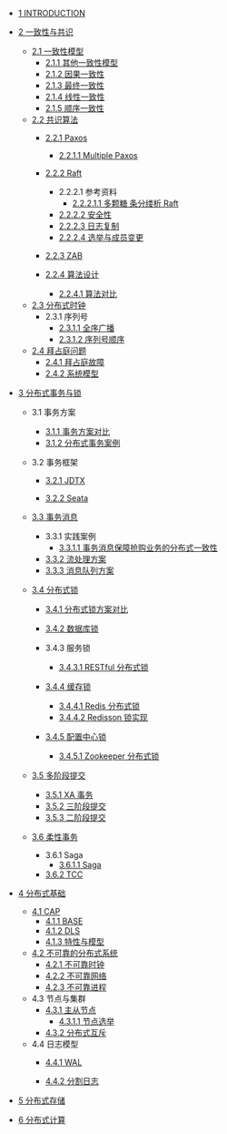   - [1 INTRODUCTION](/INTRODUCTION.md)
  - [2 一致性与共识](/一致性与共识/README.md)
    - [2.1 一致性模型](/一致性与共识/一致性模型/README.md)
      - [2.1.1 其他一致性模型](/一致性与共识/一致性模型/其他一致性模型.md)
      - [2.1.2 因果一致性](/一致性与共识/一致性模型/因果一致性.md)
      - [2.1.3 最终一致性](/一致性与共识/一致性模型/最终一致性.md)
      - [2.1.4 线性一致性](/一致性与共识/一致性模型/线性一致性.md)
      - [2.1.5 顺序一致性](/一致性与共识/一致性模型/顺序一致性.md)
    - [2.2 共识算法](/一致性与共识/共识算法/README.md)
      - [2.2.1 Paxos](/一致性与共识/共识算法/Paxos/README.md)
        - [2.2.1.1 Multiple Paxos](/一致性与共识/共识算法/Paxos/Multiple-Paxos.md)
      - [2.2.2 Raft](/一致性与共识/共识算法/Raft/README.md)
        - 2.2.2.1 参考资料
          - [2.2.2.1.1 多颗糖 条分缕析 Raft](/一致性与共识/共识算法/Raft/参考资料/2021-多颗糖-条分缕析%20Raft.md)
        - [2.2.2.2 安全性](/一致性与共识/共识算法/Raft/安全性.md)
        - [2.2.2.3 日志复制](/一致性与共识/共识算法/Raft/日志复制.md)
        - [2.2.2.4 选举与成员变更](/一致性与共识/共识算法/Raft/选举与成员变更.md)
      - [2.2.3 ZAB](/一致性与共识/共识算法/ZAB/README.md)
        
      - [2.2.4 算法设计](/一致性与共识/共识算法/算法设计/README.md)
        - [2.2.4.1 算法对比](/一致性与共识/共识算法/算法设计/算法对比.md)
    - [2.3 分布式时钟](/一致性与共识/分布式时钟/README.md)
      - 2.3.1 序列号
        - [2.3.1.1 全序广播](/一致性与共识/分布式时钟/序列号/全序广播.md)
        - [2.3.1.2 序列号顺序](/一致性与共识/分布式时钟/序列号/序列号顺序.md)
    - [2.4 拜占庭问题](/一致性与共识/拜占庭问题/README.md)
      - [2.4.1 拜占庭故障](/一致性与共识/拜占庭问题/拜占庭故障.md)
      - [2.4.2 系统模型](/一致性与共识/拜占庭问题/系统模型.md)
  - [3 分布式事务与锁](/分布式事务与锁/README.md)
    - 3.1 事务方案
      - [3.1.1 事务方案对比](/分布式事务与锁/事务方案/事务方案对比.md)
      - [3.1.2 分布式事务案例](/分布式事务与锁/事务方案/分布式事务案例.md)
    - 3.2 事务框架
      - [3.2.1 JDTX](/分布式事务与锁/事务框架/JDTX/README.md)
        
      - [3.2.2 Seata](/分布式事务与锁/事务框架/Seata/README.md)
        
    - [3.3 事务消息](/分布式事务与锁/事务消息/README.md)
      - 3.3.1 实践案例
        - [3.3.1.1 事务消息保障抢购业务的分布式一致性](/分布式事务与锁/事务消息/实践案例/事务消息保障抢购业务的分布式一致性.md)
      - [3.3.2 流处理方案](/分布式事务与锁/事务消息/流处理方案.md)
      - [3.3.3 消息队列方案](/分布式事务与锁/事务消息/消息队列方案.md)
    - [3.4 分布式锁](/分布式事务与锁/分布式锁/README.md)
      - [3.4.1 分布式锁方案对比](/分布式事务与锁/分布式锁/分布式锁方案对比.md)
      - [3.4.2 数据库锁](/分布式事务与锁/分布式锁/数据库锁/README.md)
        
      - 3.4.3 服务锁
        - [3.4.3.1 RESTful 分布式锁](/分布式事务与锁/分布式锁/服务锁/RESTful%20分布式锁.md)
      - [3.4.4 缓存锁](/分布式事务与锁/分布式锁/缓存锁/README.md)
        - [3.4.4.1 Redis 分布式锁](/分布式事务与锁/分布式锁/缓存锁/Redis%20分布式锁.md)
        - [3.4.4.2 Redisson 锁实现](/分布式事务与锁/分布式锁/缓存锁/Redisson%20锁实现.md)
      - [3.4.5 配置中心锁](/分布式事务与锁/分布式锁/配置中心锁/README.md)
        - [3.4.5.1 Zookeeper 分布式锁](/分布式事务与锁/分布式锁/配置中心锁/Zookeeper%20分布式锁.md)
    - [3.5 多阶段提交](/分布式事务与锁/多阶段提交/README.md)
      - [3.5.1 XA 事务](/分布式事务与锁/多阶段提交/XA%20事务.md)
      - [3.5.2 三阶段提交](/分布式事务与锁/多阶段提交/三阶段提交.md)
      - [3.5.3 二阶段提交](/分布式事务与锁/多阶段提交/二阶段提交.md)
    - [3.6 柔性事务](/分布式事务与锁/柔性事务/README.md)
      - 3.6.1 Saga
        - [3.6.1.1 Saga](/分布式事务与锁/柔性事务/Saga/Saga.md)
      - [3.6.2 TCC](/分布式事务与锁/柔性事务/TCC/README.md)
        
  - [4 分布式基础](/分布式基础/README.md)
    - [4.1 CAP](/分布式基础/CAP/README.md)
      - [4.1.1 BASE](/分布式基础/CAP/BASE.md)
      - [4.1.2 DLS](/分布式基础/CAP/DLS.md)
      - [4.1.3 特性与模型](/分布式基础/CAP/特性与模型.md)
    - [4.2 不可靠的分布式系统](/分布式基础/不可靠的分布式系统/README.md)
      - [4.2.1 不可靠时钟](/分布式基础/不可靠的分布式系统/不可靠时钟.md)
      - [4.2.2 不可靠网络](/分布式基础/不可靠的分布式系统/不可靠网络.md)
      - [4.2.3 不可靠进程](/分布式基础/不可靠的分布式系统/不可靠进程.md)
    - 4.3 节点与集群
      - [4.3.1 主从节点](/分布式基础/节点与集群/主从节点/README.md)
        - [4.3.1.1 节点选举](/分布式基础/节点与集群/主从节点/节点选举.md)
      - [4.3.2 分布式互斥](/分布式基础/节点与集群/分布式互斥.md)
    - 4.4 日志模型
      - [4.4.1 WAL](/分布式基础/日志模型/WAL/README.md)
        
      - [4.4.2 分割日志](/分布式基础/日志模型/分割日志/README.md)
        
  - [5 分布式存储](/分布式存储/README.md)
    
  - [6 分布式计算](/分布式计算/README.md)
    